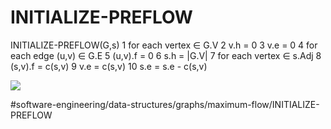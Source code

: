 # INITIALIZE-PREFLOW
INITIALIZE-PREFLOW(G,s) 
1  for each vertex ∈ G.V 
2    v.h = 0 
3    v.e = 0 
4  for each edge (u,v) ∈ G.E 
5    (u,v).f = 0 
6  s.h = |G.V|
7  for each vertex ∈ s.Adj 
8    (s,v).f = c(s,v)
9    v.e = c(s,v)
10   s.e = s.e -  c(s,v)

![](INITIALIZE-PREFLOW/24C15FB1-6733-468D-98AB-8FB25B65231F.png)



#software-engineering/data-structures/graphs/maximum-flow/INITIALIZE-PREFLOW
